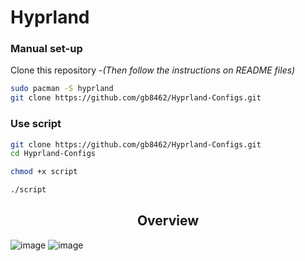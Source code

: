 # Hyprland

### Manual set-up
Clone this repository -_(Then follow the instructions on README files)_
```bash
sudo pacman -S hyprland
git clone https://github.com/gb8462/Hyprland-Configs.git
```

### Use script

```bash
git clone https://github.com/gb8462/Hyprland-Configs.git
cd Hyprland-Configs
```

```bash
chmod +x script
```

```bash
./script
```

<h2 align="center">Overview</h2>

![image](https://github.com/user-attachments/assets/ef27afce-be0c-42c2-abad-e6071efe3da2)
![image](https://github.com/user-attachments/assets/a0bb972d-c628-42f6-842a-45b61f2b20b7)